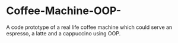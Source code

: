 # Coffee-Machine-OOP-
A code prototype of a real life coffee machine which could serve an espresso, a latte and a cappuccino using OOP.
